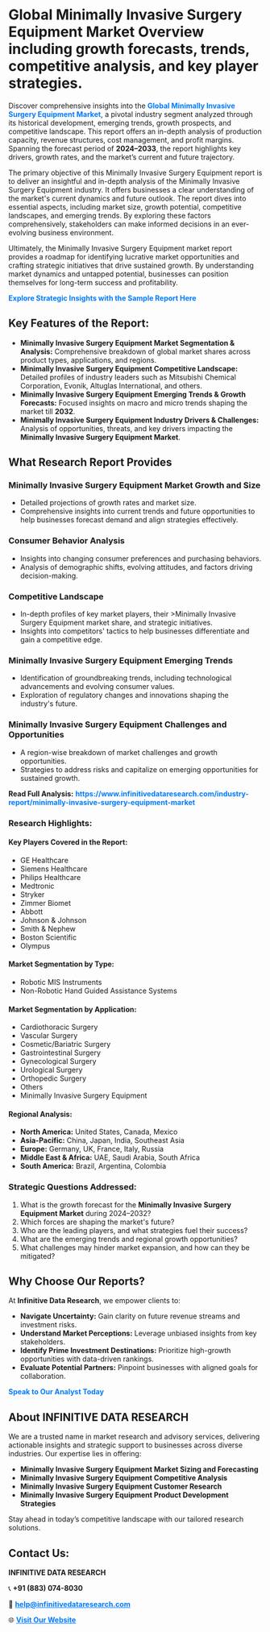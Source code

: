 <h1>Global Minimally Invasive Surgery Equipment Market Overview including growth forecasts, trends, competitive analysis, and key player strategies.</h1>
<p>
Discover comprehensive insights into the 
<a href="https://www.infinitivedataresearch.com/industry-report/minimally-invasive-surgery-equipment-market" rel="dofollow" style="color: #007BFF; text-decoration: none;"><strong>Global Minimally Invasive Surgery Equipment Market</strong></a>, a pivotal industry segment analyzed through its historical development, emerging trends, growth prospects, and competitive landscape. This report offers an in-depth analysis of production capacity, revenue structures, cost management, and profit margins. Spanning the forecast period of <strong>2024–2033</strong>, the report highlights key drivers, growth rates, and the market’s current and future trajectory.
</p>
<p>
The primary objective of this Minimally Invasive Surgery Equipment report is to deliver an insightful and in-depth analysis of the Minimally Invasive Surgery Equipment industry. It offers businesses a clear understanding of the market's current dynamics and future outlook. The report dives into essential aspects, including market size, growth potential, competitive landscapes, and emerging trends. By exploring these factors comprehensively, stakeholders can make informed decisions in an ever-evolving business environment.
</p>
<p>
Ultimately, the Minimally Invasive Surgery Equipment market report provides a roadmap for identifying lucrative market opportunities and crafting strategic initiatives that drive sustained growth. By understanding market dynamics and untapped potential, businesses can position themselves for long-term success and profitability.
</p>
<p>
<a href="https://www.infinitivedataresearch.com/request-sample/reportId=102425" style="color: #007BFF; text-decoration: none;"><strong>Explore Strategic Insights with the Sample Report Here</strong></a>
</p>

<h2>Key Features of the Report:</h2>
<ul>
<li><strong>Minimally Invasive Surgery Equipment Market Segmentation & Analysis:</strong> Comprehensive breakdown of global market shares across product types, applications, and regions.</li>
<li><strong>Minimally Invasive Surgery Equipment Competitive Landscape:</strong> Detailed profiles of industry leaders such as Mitsubishi Chemical Corporation, Evonik, Altuglas International, and others.</li>
<li><strong>Minimally Invasive Surgery Equipment Emerging Trends & Growth Forecasts:</strong> Focused insights on macro and micro trends shaping the market till <strong>2032</strong>.</li>
<li><strong>Minimally Invasive Surgery Equipment Industry Drivers & Challenges:</strong> Analysis of opportunities, threats, and key drivers impacting the <strong>Minimally Invasive Surgery Equipment Market</strong>.</li>
</ul>

<h2>What Research Report Provides</h2>
<h3>Minimally Invasive Surgery Equipment Market Growth and Size</h3>
<ul>
<li>Detailed projections of growth rates and market size.</li>
<li>Comprehensive insights into current trends and future opportunities to help businesses forecast demand and align strategies effectively.</li>
</ul>

<h3>Consumer Behavior Analysis</h3>
<ul>
<li>Insights into changing consumer preferences and purchasing behaviors.</li>
<li>Analysis of demographic shifts, evolving attitudes, and factors driving decision-making.</li>
</ul>

<h3>Competitive Landscape</h3>
<ul>
<li>In-depth profiles of key market players, their >Minimally Invasive Surgery Equipment market share, and strategic initiatives.</li>
<li>Insights into competitors' tactics to help businesses differentiate and gain a competitive edge.</li>
</ul>

<h3>Minimally Invasive Surgery Equipment Emerging Trends</h3>
<ul>
<li>Identification of groundbreaking trends, including technological advancements and evolving consumer values.</li>
<li>Exploration of regulatory changes and innovations shaping the industry's future.</li>
</ul>

<h3>Minimally Invasive Surgery Equipment Challenges and Opportunities</h3>
<ul>
<li>A region-wise breakdown of market challenges and growth opportunities.</li>
<li>Strategies to address risks and capitalize on emerging opportunities for sustained growth.</li>
</ul>
<p><strong>Read Full Analysis:</strong> <a href="https://www.infinitivedataresearch.com/industry-report/minimally-invasive-surgery-equipment-market" rel="dofollow" style="color: #007BFF; text-decoration: none;"><strong>https://www.infinitivedataresearch.com/industry-report/minimally-invasive-surgery-equipment-market</strong></a></p>
<h3>Research Highlights:</h3>
<h4>Key Players Covered in the Report:</h4>
<ul><li>GE Healthcare</li><li>Siemens Healthcare</li><li>Philips Healthcare</li><li>Medtronic</li><li>Stryker</li><li>Zimmer Biomet</li><li>Abbott</li><li>Johnson &amp; Johnson</li><li>Smith &amp; Nephew</li><li>Boston Scientific</li><li>Olympus</li></ul>
<h4>Market Segmentation by Type:</h4>
<ul><li>Robotic MIS Instruments</li><li>Non-Robotic Hand Guided Assistance Systems</li></ul>
<h4>Market Segmentation by Application:</h4>
<ul><li>Cardiothoracic Surgery</li><li>Vascular Surgery</li><li>Cosmetic/Bariatric Surgery</li><li>Gastrointestinal Surgery</li><li>Gynecological Surgery</li><li>Urological Surgery</li><li>Orthopedic Surgery</li><li>Others</li><li>Minimally Invasive Surgery Equipment</li></ul>

<h4>Regional Analysis:</h4>
<ul>
<li><strong>North America:</strong> United States, Canada, Mexico</li>
<li><strong>Asia-Pacific:</strong> China, Japan, India, Southeast Asia</li>
<li><strong>Europe:</strong> Germany, UK, France, Italy, Russia</li>
<li><strong>Middle East & Africa:</strong> UAE, Saudi Arabia, South Africa</li>
<li><strong>South America:</strong> Brazil, Argentina, Colombia</li>
</ul>

<h3>Strategic Questions Addressed:</h3>
<ol>
<li>What is the growth forecast for the <strong>Minimally Invasive Surgery Equipment Market</strong> during 2024–2032?</li>
<li>Which forces are shaping the market's future?</li>
<li>Who are the leading players, and what strategies fuel their success?</li>
<li>What are the emerging trends and regional growth opportunities?</li>
<li>What challenges may hinder market expansion, and how can they be mitigated?</li>
</ol>

<h2>Why Choose Our Reports?</h2>
<p>At <strong>Infinitive Data Research</strong>, we empower clients to:</p>
<ul>
<li><strong>Navigate Uncertainty:</strong> Gain clarity on future revenue streams and investment risks.</li>
<li><strong>Understand Market Perceptions:</strong> Leverage unbiased insights from key stakeholders.</li>
<li><strong>Identify Prime Investment Destinations:</strong> Prioritize high-growth opportunities with data-driven rankings.</li>
<li><strong>Evaluate Potential Partners:</strong> Pinpoint businesses with aligned goals for collaboration.</li>
</ul>
<p><a href="https://www.infinitivedataresearch.com/industry-report/minimally-invasive-surgery-equipment-market" rel="dofollow" style="color: #007BFF; text-decoration: none;"><strong>Speak to Our Analyst Today</strong></a></p>

<h2>About INFINITIVE DATA RESEARCH</h2>
<p>We are a trusted name in market research and advisory services, delivering actionable insights and strategic support to businesses across diverse industries. Our expertise lies in offering:</p>
<ul>
<li><strong>Minimally Invasive Surgery Equipment Market Sizing and Forecasting</strong></li>
<li><strong>Minimally Invasive Surgery Equipment Competitive Analysis</strong></li>
<li><strong>Minimally Invasive Surgery Equipment Customer Research</strong></li>
<li><strong>Minimally Invasive Surgery Equipment Product Development Strategies</strong></li>
</ul>
<p>Stay ahead in today’s competitive landscape with our tailored research solutions.</p>

<h2>Contact Us:</h2>
<p><strong>INFINITIVE DATA RESEARCH</strong></p>
<p>📞 <strong>+91 (883) 074-8030</strong></p>
<p>📧 <strong><a href="mailto:help@infinitivedataresearch.com" style="color: #007BFF;">help@infinitivedataresearch.com</a></strong></p>
<p>🌐 <strong><a href="https://www.infinitivedataresearch.com" rel="dofollow" style="color: #007BFF;">Visit Our Website</a></strong></p>